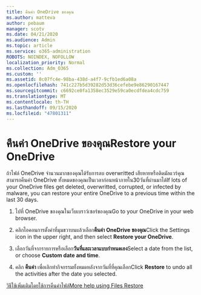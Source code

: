 ```yaml
---
title: คืนค่า OneDrive ของคุณ
ms.author: matteva
author: pebaum
manager: scotv
ms.date: 04/21/2020
ms.audience: Admin
ms.topic: article
ms.service: o365-administration
ROBOTS: NOINDEX, NOFOLLOW
localization_priority: Normal
ms.collection: Adm_O365
ms.custom: ''
ms.assetid: 8c07fc4e-98ba-438d-a4f7-9cfb1ed6a08a
ms.openlocfilehash: 741c227b5d39282d53d36cefebe9e86290167447
ms.sourcegitcommit: c6692ce0fa1358ec3529e59ca0ecdfdea4cdc759
ms.translationtype: MT
ms.contentlocale: th-TH
ms.lasthandoff: 09/15/2020
ms.locfileid: "47801311"
---
```

# <a name="restore-your-onedrive"></a><span data-ttu-id="0e069-102">คืนค่า OneDrive ของคุณ</span><span class="sxs-lookup"><span data-stu-id="0e069-102">Restore your OneDrive</span></span>

<span data-ttu-id="0e069-103">ถ้าไฟล์ OneDrive จำนวนมากของคุณได้รับการลบ overwritted เสียหายหรือติดมัลแวร์คุณสามารถคืนค่า OneDrive ทั้งหมดของคุณเป็นเวลาก่อนหน้าภายใน30วันที่ผ่านมาได้</span><span class="sxs-lookup"><span data-stu-id="0e069-103">If lots of your OneDrive files get deleted, overwritted, corrupted, or infected by malware, you can restore your entire OneDrive to a previous time within the last 30 days.</span></span>
  
1. <span data-ttu-id="0e069-104">ไปที่ OneDrive ของคุณในเว็บเบราว์เซอร์ของคุณ</span><span class="sxs-lookup"><span data-stu-id="0e069-104">Go to your OneDrive in your web browser.</span></span>
    
2. <span data-ttu-id="0e069-105">คลิกไอคอนการตั้งค่าที่มุมขวาบนแล้วเลือก**คืนค่า OneDrive ของคุณ**</span><span class="sxs-lookup"><span data-stu-id="0e069-105">Click the Settings icon in the upper right, and then select **Restore your OneDrive**.</span></span>
    
3. <span data-ttu-id="0e069-106">เลือกวันที่จากรายการหรือเลือก**วันที่และเวลาแบบกำหนดเอง**</span><span class="sxs-lookup"><span data-stu-id="0e069-106">Select a date from the list, or choose **Custom date and time**.</span></span>
    
4. <span data-ttu-id="0e069-107">คลิก **คืนค่า** เพื่อเลิกทำกิจกรรมทั้งหมดหลังจากวันที่ที่คุณเลือก</span><span class="sxs-lookup"><span data-stu-id="0e069-107">Click **Restore** to undo all the activities after the date you selected.</span></span> 
    
[<span data-ttu-id="0e069-108">วิธีใช้เพิ่มเติมโดยใช้การคืนค่าไฟล์</span><span class="sxs-lookup"><span data-stu-id="0e069-108">More help using Files Restore</span></span>](https://go.microsoft.com/fwlink/?linkid=872874)
  

